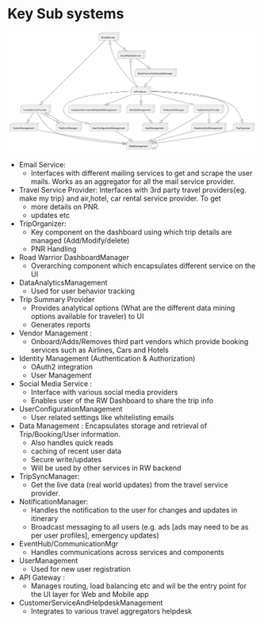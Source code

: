 # Key Sub systems

![Subsystems-Interaction](./.media/Subsystems-Interaction.png)

* Email Service:
  * Interfaces with different mailing services to get and scrape the user mails. Works as an aggregator for all the mail service provider.
* Travel Service Provider: Interfaces with 3rd party travel providers{eg. make my trip} and air,hotel, car rental service provider. To get
  * more details on PNR.
  * updates etc
* TripOrganizer:
  * Key component on the dashboard using which trip details are managed (Add/Modify/delete)
  * PNR Handling
* Road Warrior DashboardManager
  * Overarching component which encapsulates different service on the UI
* DataAnalyticsManagement
  * Used for user behavior tracking
* Trip Summary Provider
  * Provides analytical options (What are the different data mining options available for traveler) to UI
  * Generates reports
* Vendor Management :
  * Onboard/Adds/Removes third part vendors which provide booking services such as Airlines, Cars and Hotels
* Identity Management (Authentication & Authorization)
  * OAuth2 integration
  * User Management
* Social Media Service :
  * Interface with various social media providers
  * Enables user of the RW Dashboard to share the trip info
* UserConfigurationManagement
  * User related settings like whitelisting emails
* Data Management : Encapsulates storage and retrieval of Trip/Booking/User information.
  * Also handles quick reads
  * caching of recent user data
  * Secure write/updates
  * Will be used by other services in RW backend
* TripSyncManager:
  * Get the live data (real world updates) from the travel service provider.
* NotificationManager:
  * Handles the notification to the user for changes and updates in itinerary
  * Broadcast messaging to all users (e.g. ads [ads may need to be as per user profiles], emergency updates)
* EventHub/CommunicationMgr
  * Handles communications across services and components
* UserManagement
  * Used for new user registration
* API Gateway :
  * Manages routing, load balancing etc and wil be the entry point for the UI layer for Web and Mobile app
* CustomerServiceAndHelpdeskManagement
  * Integrates to various travel aggregators helpdesk
